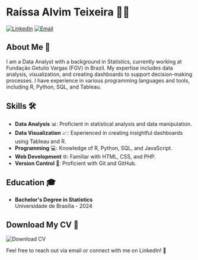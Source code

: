 # Raíssa Alvim Teixeira 👩‍💻

[![LinkedIn](https://img.shields.io/badge/LinkedIn-0A66C2?style=for-the-badge&logo=linkedin&logoColor=white)](https://www.linkedin.com/in/raissaalvimt/) 
[![Email](https://img.shields.io/badge/Email-D14836?style=for-the-badge&logo=gmail&logoColor=white)](mailto:raissaalvimt@gmail.com)

## About Me 🌟

I am a Data Analyst with a background in Statistics, currently working at Fundação Getulio Vargas (FGV) in Brazil. My expertise includes data analysis, visualization, and creating dashboards to support decision-making processes. I have experience in various programming languages and tools, including R, Python, SQL, and Tableau.

## Skills 🛠️

- **Data Analysis** 📊: Proficient in statistical analysis and data manipulation.
- **Data Visualization** 📈: Experienced in creating insightful dashboards using Tableau and R.
- **Programming** 💻: Knowledge of R, Python, SQL, and JavaScript.
- **Web Development** 🌐: Familiar with HTML, CSS, and PHP.
- **Version Control** 🔧: Proficient with Git and GitHub.

## Education 🎓

- **Bachelor's Degree in Statistics**  
  Universidade de Brasília - 2024

## Download My CV 📄

![Download CV](https://img.shields.io/badge/Download%20CV-007BFF?style=for-the-badge&logo=adobe&logoColor=white)

Feel free to reach out via email or connect with me on LinkedIn! 🤝

